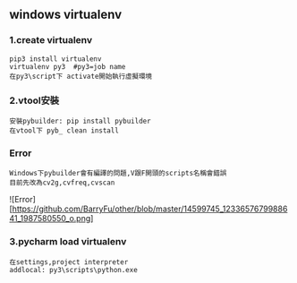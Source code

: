 ## windows virtualenv

### 1.create virtualenv

	pip3 install virtualenv 
	virtualenv py3	#py3=job name
	在py3\script下 activate開始執行虛擬環境

### 2.vtool安裝
	
	安裝pybuilder: pip install pybuilder
	在vtool下 pyb_ clean install
###	Error
	
	Windows下pybuilder會有編譯的問題,V跟F開頭的scripts名稱會錯誤
	目前先改為cv2g,cvfreq,cvscan

![Error][https://github.com/BarryFu/other/blob/master/14599745_1233657679988641_1987580550_o.png]

### 3.pycharm load virtualenv
	
	在settings,project interpreter 
	addlocal: py3\scripts\python.exe 
